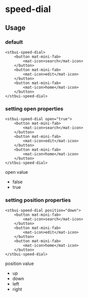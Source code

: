 # speed-dial

## Usage

### default
```
<stbui-speed-dial>
    <button mat-mini-fab>
        <mat-icon>search</mat-icon>
    </button>
    <button mat-mini-fab>
        <mat-icon>edit</mat-icon>
    </button>
    <button mat-mini-fab>
        <mat-icon>home</mat-icon>
    </button>
</stbui-speed-dial>
```

### setting open properties 
```
<stbui-speed-dial open="true">
    <button mat-mini-fab>
        <mat-icon>search</mat-icon>
    </button>
    <button mat-mini-fab>
        <mat-icon>edit</mat-icon>
    </button>
    <button mat-mini-fab>
        <mat-icon>home</mat-icon>
    </button>
</stbui-speed-dial>
```
open value
* false
* true

### setting position properties
```
<stbui-speed-dial position="down">
    <button mat-mini-fab>
        <mat-icon>search</mat-icon>
    </button>
    <button mat-mini-fab>
        <mat-icon>edit</mat-icon>
    </button>
    <button mat-mini-fab>
        <mat-icon>home</mat-icon>
    </button>
</stbui-speed-dial>
```
position value
* up
* down
* left
* right